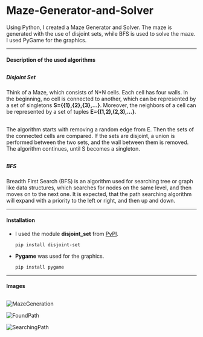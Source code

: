 # Maze-Generator-and-Solver
Using Python, I created a Maze Generator and Solver. The maze is generated with the use of disjoint sets, while BFS is used to solve the maze. I used PyGame for the graphics. 

---

#### **Description of the used algorithms**  
##
 ##### __Disjoint Set__ 
Think of a Maze, which consists of N*N cells. Each cell has four walls. In the beginning, no cell is connected to another, which can be represented by a set of singletons **S={{1},{2},{3},...}**. Moreover, the neighbors of a cell can be represented by a set of tuples **E={(1,2),(2,3),...}**.   
##
The algorithm starts with removing a random edge from E. Then the sets of the connected cells are compared. If the sets are disjoint, a union is performed between the two sets, and the wall between them is removed. The algorithm continues, until S becomes a singleton. 
##
 ##### __BFS__
Breadth First Search (BFS) is an algorithm used for searching tree or graph like data structures, which searches for nodes on the same level, and then moves on to the next one. It is expected, that the path searching algorithm will expand with a priority to the left or right, and then up and down. 


---
#### **Installation**

-  I used the module **disjoint_set** from [PyPI](https://pypi.org/project/disjoint-set/). 
 
       pip install disjoint-set


-  **Pygame** was used for the graphics. 
       
       pip install pygame

---
#### **Images**
##
![MazeGeneration](Maze-Generator-and-Solver/Images/MazeGeneration.png)

![FoundPath](Maze-Generator-and-Solver/Images/FoundPath.png)

![SearchingPath](Maze-Generator-and-Solver/Images/SearchingPath.png)

